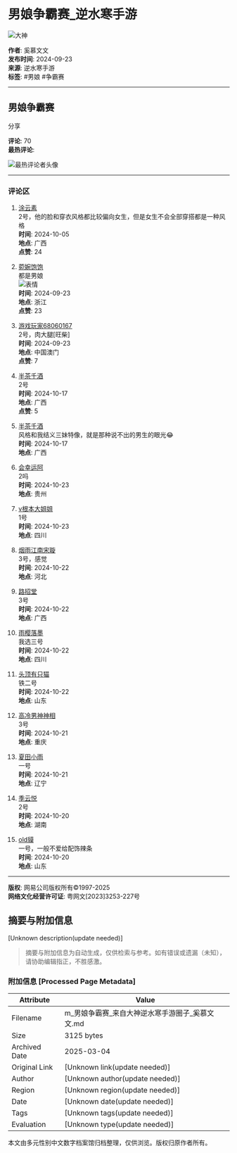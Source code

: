 # 男娘争霸赛_逆水寒手游

![大神](https://img.166.net/gameyw-misc/opd/squash/20220722/165349-dhc8lvqr7t.png)

**作者**: 奚慕文文  
**发布时间**: 2024-09-23  
**来源**: 逆水寒手游  
**标签**: #男娘 #争霸赛

---

## 男娘争霸赛

分享

**评论**: 70  
**最热评论**: 

![最热评论者头像](https://img.166.net/gameyw-misc/opd/squash/20220331/135747-s4pzcug19f.png?imageView&tostatic=0&thumbnail=100y100)

---

### 评论区

1. [涂云素](https://user/92c46acbea364705846e759392c09ffc/)  
   2号，他的脸和穿衣风格都比较偏向女生，但是女生不会全部穿搭都是一种风格  
   **时间**: 2024-10-05  
   **地点**: 广西  
   **点赞**: 24  

2. [菀婉饱饱](https://user/fee8e6cb25e4404eb801cfb267c6d074/)  
   都是男娘  
   ![表情](https://img.166.net/reunionpub/8_20240901_191ab6d23d0779174.jpeg?imageView&tostatic=0&thumbnail=200y200)  
   **时间**: 2024-09-23  
   **地点**: 浙江  
   **点赞**: 23  

3. [游戏玩家68060167](https://user/60ecd2daf2d340ad9798586b16cfdb5d/)  
   2号，肉大腿[旺柴]  
   **时间**: 2024-09-23  
   **地点**: 中国澳门  
   **点赞**: 7  

4. [半茶千酒](https://user/9d63e03542744b8cbd89974efc45ea95/)  
   2号  
   **时间**: 2024-10-17  
   **地点**: 广西  
   **点赞**: 5  

5. [半茶千酒](https://user/9d63e03542744b8cbd89974efc45ea95/)  
   风格和我结义三妹特像，就是那种说不出的男生的眼光😂  
   **时间**: 2024-10-17  
   **地点**: 广西  

6. [会幸运阿](https://user/3fc1fe7be7d44c8d87e7ab070e002839/)  
   2吗  
   **时间**: 2024-10-23  
   **地点**: 贵州  

7. [v根本大姐姐](https://user/f0f9dd80556a467c94cbb2620012bc25/)  
   1号  
   **时间**: 2024-10-23  
   **地点**: 四川  

8. [烟雨江南宋璇](https://user/1a4a828d4b1c45019c6b40b013ff7ec0/)  
   3号，感觉  
   **时间**: 2024-10-22  
   **地点**: 河北  

9. [路招堂](https://user/c2a26744fdf647f390db266868e5ba82/)  
   3号  
   **时间**: 2024-10-22  
   **地点**: 广西  

10. [雨樱落墨](https://user/e4b7d1c4b04f4ea2958e6a7376293807/)  
    我选三号  
    **时间**: 2024-10-22  
    **地点**: 四川  

11. [头顶有只猫](https://user/c8b70d9f265e445c99ae0a4af57ba64e/)  
    铁二号  
    **时间**: 2024-10-22  
    **地点**: 山东  

12. [高冷男神神相](https://user/d4f96b8540db49589eb44ccf2997fe6c/)  
    3号  
    **时间**: 2024-10-21  
    **地点**: 重庆  

13. [夏田小雨](https://user/d1b3004922eb4078af920778b4d48de8/)  
    一号  
    **时间**: 2024-10-21  
    **地点**: 辽宁  

14. [季云悦](https://user/501353d6f1b94a05a362e7ac91759e25/)  
    2号  
    **时间**: 2024-10-20  
    **地点**: 湖南  

15. [old貘](https://user/211849b0c6be4784a1d07355c1f306d3/)  
    一号，一般不爱给配饰辣条  
    **时间**: 2024-10-20  
    **地点**: 山东  

---

**版权**: 网易公司版权所有©1997-2025  
**网络文化经营许可证**: 粤网文[2023]3253-227号
<!-- tcd_original_link https://m.ds.163.com/feed/66f12f5d52fac75df8d1b305/ -->


## 摘要与附加信息

<!-- tcd_abstract -->
[Unknown description(update needed)]
<!-- tcd_abstract_end -->

> 摘要与附加信息为自动生成，仅供检索与参考。如有错误或遗漏（未知），请协助编辑指正，不胜感激。

### 附加信息 [Processed Page Metadata]

| Attribute       | Value                                  |
|-----------------|----------------------------------------|
| Filename        | m_男娘争霸赛_来自大神逆水寒手游圈子_奚慕文文.md                             |
| Size            | 3125 bytes                           |
| Archived Date   | 2025-03-04                             |
| Original Link   | [Unknown link(update needed)]                       |
| Author          | [Unknown author(update needed)]                               |
| Region          | [Unknown region(update needed)]                               |
| Date            | [Unknown date(update needed)]                                 |
| Tags            | [Unknown tags(update needed)]                                 |
| Evaluation            | [Unknown type(update needed)]                                 |
<!-- tcd_table_end -->

本文由多元性别中文数字档案馆归档整理，仅供浏览。版权归原作者所有。
